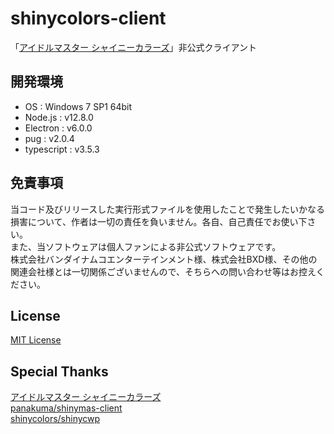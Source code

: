 # shinycolors-client
「[アイドルマスター シャイニーカラーズ](https://shinycolors.idolmaster.jp)」非公式クライアント

## 開発環境
* OS : Windows 7 SP1 64bit
* Node.js : v12.8.0
* Electron : v6.0.0
* pug : v2.0.4
* typescript : v3.5.3

## 免責事項
当コード及びリリースした実行形式ファイルを使用したことで発生したいかなる損害について、作者は一切の責任を負いません。各自、自己責任でお使い下さい。  
また、当ソフトウェアは個人ファンによる非公式ソフトウェアです。  
株式会社バンダイナムコエンターテインメント様、株式会社BXD様、その他の関連会社様とは一切関係ございませんので、そちらへの問い合わせ等はお控えください。  

## License
[MIT License](./LICENSE)

## Special Thanks
[アイドルマスター シャイニーカラーズ](https://shinycolors.idolmaster.jp)  
[panakuma/shinymas-client](https://github.com/panakuma/shinymas-client)  
[shinycolors/shinycwp](https://github.com/shinycolors/shinycwp)  
